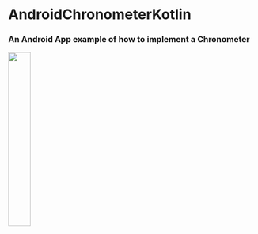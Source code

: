 # AndroidChronometerKotlin

### An Android App example of how to implement a Chronometer

<img src="Captura de Tela 2021-11-05 às 16.52.58.png" width="30%" />